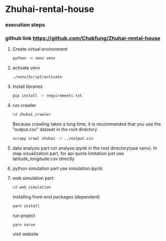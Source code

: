 # Zhuhai-rental-house
### execution steps
### github link https://github.com/Chakfung/Zhuhai-rental-house
1. Create virtual environment
   ```sh
   python -m venv venv
   ```

2. activate venv
   ```sh
   ./venv/Script/activate
   ```
   
3. Install libraries    
   ```sh
   pip install -r requirements.txt
   ```
4. run crawler 
   ```sh
   cd zhuhai_crawler
   ```
   Because crawling takes a long time, it is recommended that you use the "output.csv" dataset in the root directory
   ```sh
   scrapy crawl zhuhai -o ../output.csv
   ```
5. data analysis part run analyse.ipynb in the root directory(use venv).
In map visualization part, for api quota limitation just use latitude_longitude.csv directly
6. python simulation part
   use simulation.ipynb
7. web simulation part:
    ```sh
    cd web_simulation
    ```
    Installing front-end packages (dependent)
    ```sh
    yarn install
    ```
    run project
    ```sh
    yarn serve
    ```
    visit website

    